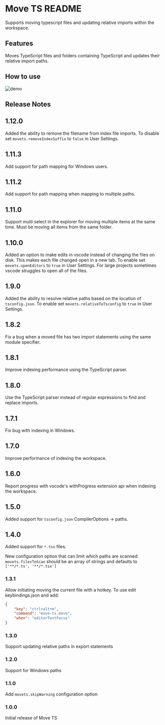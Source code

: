 # Move TS README

Supports moving typescript files and updating relative imports within the workspace.

## Features
Moves TypeScript files and folders containing TypeScript and updates their relative import paths.

## How to use

![demo](https://github.com/stringham/move-ts/raw/master/images/usage.gif)

<!--## Extension Settings-->

<!--## Known Issues-->

## Release Notes

## 1.12.0

Added the ability to remove the filename from index file imports. To disable set `movets.removeIndexSuffix` to `false` in User Settings.

## 1.11.3

Add support for path mapping for Windows users.

## 1.11.2

Add support for path mapping when mapping to multiple paths.

## 1.11.0

Support multi select in the explorer for moving multiple items at the same time. Must be moving all items from the same folder.

## 1.10.0

Added an option to make edits in vscode instead of changing the files on disk. This makes each file changed open in a new tab. To enable set `movets.openEditors` to `true` in User Settings. For large projects sometimes vscode struggles to open all of the files.

## 1.9.0

Added the ability to resolve relative paths based on the location of `tsconfig.json`. To enable set `movets.relativeToTsconfig` to `true` in User Settings.

## 1.8.2

Fix a bug when a moved file has two import statements using the same module specifier.

## 1.8.1

Improve indexing performance using the TypeScript parser.

## 1.8.0

Use the TypeScript parser instead of regular expressions to find and replace imports.

## 1.7.1

Fix bug with indexing in Windows.

## 1.7.0

Improve performance of indexing the workspace.

## 1.6.0

Report progress with vscode's withProgress extension api when indexing the workspace.

## 1.5.0

Added support for `tsconfig.json` CompilerOptions -> paths.

## 1.4.0

Added support for `*.tsx` files.

New configuration option that can limit which paths are scanned: `movets.filesToScan` should be an array of strings and defaults to `['**/*.ts', '**/*.tsx']`

### 1.3.1

Allow initiating moving the current file with a hotkey. To use edit keybindings.json and add:

```json
{
    "key": "ctrl+alt+m",
    "command": "move-ts.move",
    "when": "editorTextFocus"
}
```
### 1.3.0

Support updating relative paths in export statements
### 1.2.0

Support for Windows paths

### 1.1.0

Add `movets.skipWarning` configuration option

### 1.0.0

Initial release of Move TS
